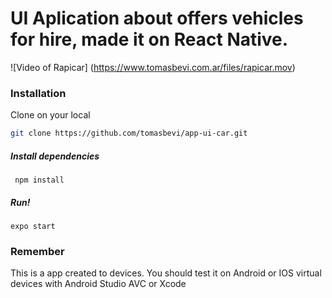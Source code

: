 #  UI Aplication about offers vehicles for hire, made it on React Native.

![Video of Rapicar]
(https://www.tomasbevi.com.ar/files/rapicar.mov)

### Installation

Clone on your local 
```sh
git clone https://github.com/tomasbevi/app-ui-car.git
```

<h5>Install dependencies </h5>
<code> npm install</code>

<h5>Run! </h5>
<code>expo start</code>

### Remember 
This is a app created to devices.
You should test it on Android or IOS virtual devices with Android Studio AVC or Xcode